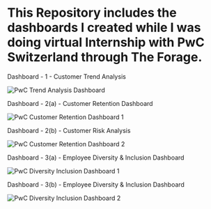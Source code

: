 # This Repository includes the dashboards I created while I was doing virtual Internship with PwC Switzerland through The Forage.



Dashboard - 1 - Customer Trend Analysis

![PwC Trend Analysis Dashboard](https://github.com/SanjaysAnalysis/PwC_Power_BI/assets/150272382/d9bf7742-58a3-4c33-8ad3-e3210b886f0d)

Dashboard - 2(a) - Customer Retention Dashboard

![PwC Customer Retention Dashboard 1](https://github.com/SanjaysAnalysis/PwC_Power_BI/assets/150272382/eedbde1e-76aa-48cb-bcaf-87429525bd30)

Dashboard - 2(b) - Customer Risk Analysis

![PwC Customer Retention Dashboard 2](https://github.com/SanjaysAnalysis/PwC_Power_BI/assets/150272382/499cb56f-bf26-49bc-bdc1-be6a610f3703)

Dashboard - 3(a) - Employee Diversity & Inclusion Dashboard

![PwC Diversity   Inclusion Dashboard 1](https://github.com/SanjaysAnalysis/PwC_Power_BI/assets/150272382/79f19526-fd13-482a-8a3c-0abfdf04d9c1)

Dashboard - 3(b) - Employee Diversity & Inclusion Dashboard

![PwC Diversity   Inclusion Dashboard 2](https://github.com/SanjaysAnalysis/PwC_Power_BI/assets/150272382/ece59eed-2350-4650-b4b2-b6d79b594f77)

